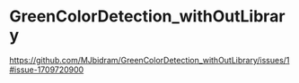 # GreenColorDetection_withOutLibrary


https://github.com/MJbidram/GreenColorDetection_withOutLibrary/issues/1#issue-1709720900

